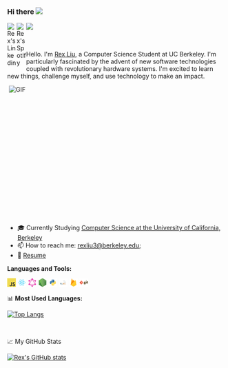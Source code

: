 ### Hi there <img src="https://media.giphy.com/media/hvRJCLFzcasrR4ia7z/giphy.gif" width="25px">
<a href="https://www.linkedin.com/in/rexliu3/">
  <img align="left" alt="Rex's Linkedin" width="22px" src="https://raw.githubusercontent.com/peterthehan/peterthehan/master/assets/linkedin.svg" />
</a>
<a href="https://open.spotify.com/user/rexliu3">
  <img align="left" alt="Rex's Spotify" width="22px" src="https://raw.githubusercontent.com/peterthehan/peterthehan/master/assets/spotify.svg" />
</a>

![](https://visitor-badge.glitch.me/badge?page_id=rexliu3.rexliu)

<br />

Hello. I'm [Rex Liu](https://rexliu3.github.io/), a Computer Science Student at UC Berkeley. I'm particularly fascinated by the advent of new software technologies coupled with revolutionary hardware systems. I'm excited to learn new things, challenge myself, and use technology to make an impact.

  <img align="right" alt="GIF" src="https://github.com/abhisheknaiidu/abhisheknaiidu/blob/master/code.gif?raw=true" width="500" height="320" />
  
- 🎓 Currently Studying <a href="https://cs.berkeley.edu/" target="_blank">Computer Science at the University of California, Berkeley</a>
- 📫 How to reach me: rexliu3@berkeley.edu;
- 📝 <a href="https://rexliu3.github.io/Resume_RexLiu.pdf" target="_blank">Resume</a>

**Languages and Tools:**   

<code><img height="20" src="https://raw.githubusercontent.com/github/explore/80688e429a7d4ef2fca1e82350fe8e3517d3494d/topics/javascript/javascript.png"></code>
<code><img height="20" src="https://raw.githubusercontent.com/github/explore/80688e429a7d4ef2fca1e82350fe8e3517d3494d/topics/react/react.png"></code>
<code><img height="20" src="https://raw.githubusercontent.com/github/explore/5c058a388828bb5fde0bcafd4bc867b5bb3f26f3/topics/graphql/graphql.png"></code>
<code><img height="20" src="https://raw.githubusercontent.com/github/explore/80688e429a7d4ef2fca1e82350fe8e3517d3494d/topics/nodejs/nodejs.png"></code>
<code><img height="20" src="https://raw.githubusercontent.com/github/explore/80688e429a7d4ef2fca1e82350fe8e3517d3494d/topics/python/python.png"></code>
<code><img height="20" src="https://raw.githubusercontent.com/github/explore/80688e429a7d4ef2fca1e82350fe8e3517d3494d/topics/mysql/mysql.png"></code>
<code><img height="20" src="https://raw.githubusercontent.com/github/explore/80688e429a7d4ef2fca1e82350fe8e3517d3494d/topics/firebase/firebase.png"></code>
<code><img height="20" src="https://raw.githubusercontent.com/github/explore/80688e429a7d4ef2fca1e82350fe8e3517d3494d/topics/git/git.png"></code>

📊 **Most Used Languages:**

[![Top Langs](https://github-readme-stats.vercel.app/api/top-langs/?username=rexliu3&layout=compact&theme=prussian)](https://github.com/anuraghazra/github-readme-stats)

<br />

📈 My GitHub Stats

[![Rex's GitHub stats](https://github-readme-stats.vercel.app/api?username=rexliu3&count_private=true&show_icons=true&theme=prussian)](https://github.com/rexliu3)
